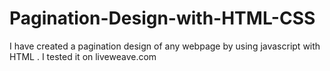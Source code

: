 # Pagination-Design-with-HTML-CSS
I have created a pagination design of any webpage by using javascript with HTML . I tested it on liveweave.com
